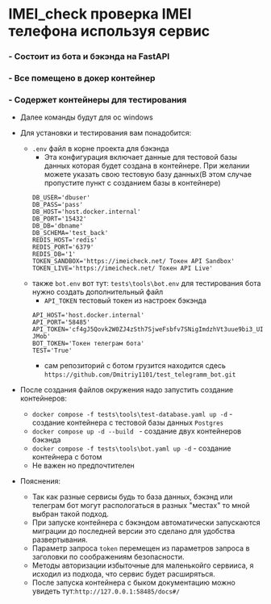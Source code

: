 # IMEI_check проверка IMEI телефона используя сервис 

### - Состоит из бота и бэкэнда на FastAPI
### - Все помещено в докер контейнер
### - Содержет контейнеры для тестирования

 - Далее команды будут для ос windows
 - Для установки и тестирования вам понадобится:
    -  `.env` файл в корне проекта для бэкэнда
        - Эта конфигурация включает данные для тестовой базы данных которая будет создана в контейнере.
            При желании можете указать свою тестовую базу данных(В этом случае пропустите пункт с созданием 
            базы в контейнере)
        ```
        DB_USER='dbuser'
        DB_PASS='pass'
        DB_HOST='host.docker.internal'
        DB_PORT='15432'
        DB_DB='dbname'
        DB_SCHEMA='test_back'
        REDIS_HOST='redis'
        REDIS_PORT='6379'
        REDIS_DB='1'
        TOKEN_SANDBOX='https://imeicheck.net/ Токен API Sandbox'
        TOKEN_LIVE='https://imeicheck.net/ Токен API Live'
        ```
    -  также `bot.env` вот тут: `tests\tools\bot.env` для тестирования бота нужно создать дополнительный файл
        - `API_TOKEN` тестовый токен из настроек бэкэнда
        ```
        API_HOST='host.docker.internal'
        API_PORT='58485'
        API_TOKEN='cf4gJ5Qovk2W0ZJ4zSth7SjweFsbfv7SNigImdzhVt3uue9bi3_UIyJPNtzNaEyJDHFaD6KYkHO-JMob'
        BOT_TOKEN='Токен телеграм бота'
        TEST='True'
        ```
        - сам репозиторий с ботом грузится находится сдесь `https://github.com/Dmitriy1101/test_telegramm_bot.git`

 - После создания файлов окружения надо запустить создание контейнеров:
    - `docker compose -f tests\tools\test-database.yaml up -d` -  создание контейнера с тестовой базы данных `Postgres`
    - `docker compose up -d --build ` - создание двух контейнеров бэкэнда
    - `docker compose -f tests\tools\bot.yaml up -d` - создание контейнера с ботом
    - Не важен но предпочтителен
 - Пояснения:
    - Так как разные сервисы будь то база данных, бэкэнд или телеграм бот могут распологаться в разных "местах" то мной выбран такой подход.
    - При запуске контейнера с бэкэндом автоматически запускаются миграции до последней версии 
    это сделано для удобства развертывания.
    - Параметр запроса `token` перемещен из параметров запроса в заголовки по соображениям безопасности.
    - Методы авторизации избыточные для маленькойго сервииса, я исходил из подхода, что сервис будет расширяться.
    - После запуска контейнера с быком документацию можно увидеть тут:`http://127.0.0.1:58485/docs#/`
